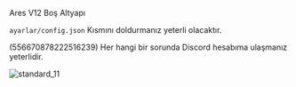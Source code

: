  Ares V12 Boş Altyapı

 `ayarlar/config.json` Kısmını doldurmanız yeterli olacaktır.

 (556670878222516239) Her hangi bir sorunda Discord hesabıma ulaşmanız yeterlidir.


![standard_11](https://tenor.com/view/ho%C5%9Fgeldin-gif-21132606)
